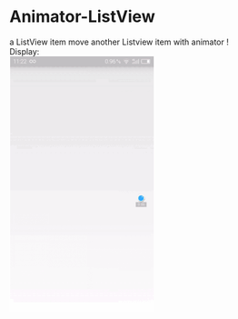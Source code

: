 # Animator-ListView

a ListView item move another Listview item with animator !   <br> 
Display: <br> 
![image](https://github.com/shoneworn/Animator-ListView/blob/master/anigif.gif)
<br> 
<br> 
<br> 
<br> 
